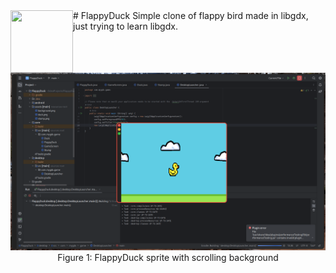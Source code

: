 <img align="left" width="100" height="100" src="logo.png">
# FlappyDuck
Simple clone of flappy bird made in libgdx, just trying to learn libgdx.

<center>
  <img src="screenshots/screenshot_0.png">
  Figure 1: FlappyDuck sprite with scrolling background
</center>